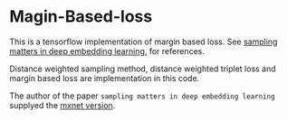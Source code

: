 # Magin-Based-loss
This is a tensorflow implementation of margin based loss.
See [sampling matters in deep embedding learning.](https://arxiv.org/abs/1706.07567) for references.

Distance weighted sampling method, distance weighted triplet loss and margin based loss are implementation in this code.

The author of the paper `sampling matters in deep embedding learning` supplyed the 
[mxnet version](https://github.com/chaoyuaw/incubator-mxnet/tree/master/example/gluon/embedding_learning).

